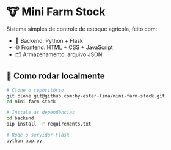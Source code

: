 # 🐮 Mini Farm Stock

Sistema simples de controle de estoque agrícola, feito com:

- 🐍 Backend: Python + Flask
- 🌐 Frontend: HTML + CSS + JavaScript
- 🗂️ Armazenamento: arquivo JSON

## 🚀 Como rodar localmente

```bash
# Clone o repositório
git clone git@github.com:by-ester-lima/mini-farm-stock.git
cd mini-farm-stock

# Instale as dependências
cd backend
pip install -r requirements.txt

# Rode o servidor Flask
python app.py
